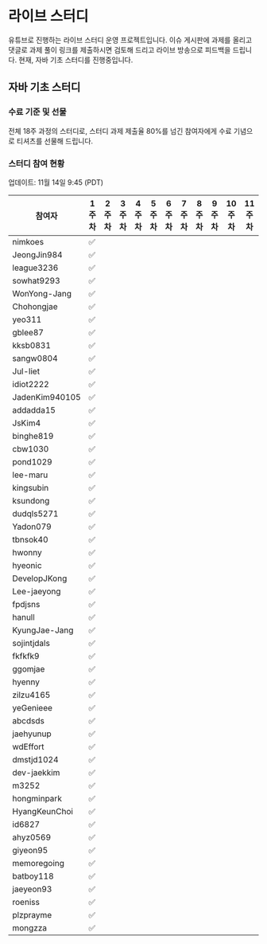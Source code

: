 # 라이브 스터디

유튜브로 진행하는 라이브 스터디 운영 프로젝트입니다.
이슈 게시판에 과제를 올리고 댓글로 과제 풀이 링크를 제출하시면 검토해 드리고 라이브 방송으로 피드백을 드립니다.
현재, 자바 기초 스터디를 진행중입니다.

## 자바 기초 스터디

### 수료 기준 및 선물

전체 18주 과정의 스터디로, 스터디 과제 제출율 80%를 넘긴 참여자에게 수료 기념으로 티셔츠를 선물해 드립니다.

### 스터디 참여 현황

업데이트: 11월 14일 9:45 (PDT)

| 참여자 | 1주차 | 2주차 | 3주차 | 4주차 | 5주차 | 6주차 | 7주차 | 8주차 | 9주차 | 10주차 | 11주차 | 12주차 | 13주차 | 14주차 | 15주차 | 16주차 | 17주차 | 18주차 | 참석율 |
| --- | --- | --- | --- | --- | --- | --- | --- | --- | --- | --- | --- | --- | --- | --- | --- | --- | --- | --- | --- |
| nimkoes | :white_check_mark: | | | | | | | | | | | | | | | | |
| JeongJin984 | :white_check_mark: | | | | | | | | | | | | | | | | |
| league3236 | :white_check_mark: | | | | | | | | | | | | | | | | |
| sowhat9293 | :white_check_mark: | | | | | | | | | | | | | | | | |
| WonYong-Jang | :white_check_mark: | | | | | | | | | | | | | | | | |
| Chohongjae | :white_check_mark: | | | | | | | | | | | | | | | | |
| yeo311 | :white_check_mark: | | | | | | | | | | | | | | | | |
| gblee87 | :white_check_mark: | | | | | | | | | | | | | | | | |
| kksb0831 | :white_check_mark: | | | | | | | | | | | | | | | | |
| sangw0804 | :white_check_mark: | | | | | | | | | | | | | | | | |
| Jul-liet  | :white_check_mark: | | | | | | | | | | | | | | | | |
| idiot2222 | :white_check_mark: | | | | | | | | | | | | | | | | |
| JadenKim940105 | :white_check_mark: | | | | | | | | | | | | | | | | |
| addadda15 | :white_check_mark: | | | | | | | | | | | | | | | | |
| JsKim4 | :white_check_mark: | | | | | | | | | | | | | | | | |
| binghe819 | :white_check_mark: | | | | | | | | | | | | | | | | |
| cbw1030 | :white_check_mark: | | | | | | | | | | | | | | | | |
| pond1029  | :white_check_mark: | | | | | | | | | | | | | | | | |
| lee-maru | :white_check_mark: | | | | | | | | | | | | | | | | |
| kingsubin | :white_check_mark: | | | | | | | | | | | | | | | | |
| ksundong | :white_check_mark: | | | | | | | | | | | | | | | | |
| dudqls5271 | :white_check_mark: | | | | | | | | | | | | | | | | |
| Yadon079 | :white_check_mark: | | | | | | | | | | | | | | | | |
| tbnsok40 | :white_check_mark: | | | | | | | | | | | | | | | | |
| hwonny | :white_check_mark: | | | | | | | | | | | | | | | | |
| hyeonic | :white_check_mark: | | | | | | | | | | | | | | | | |
| DevelopJKong | :white_check_mark: | | | | | | | | | | | | | | | | |
| Lee-jaeyong | :white_check_mark: | | | | | | | | | | | | | | | | |
| fpdjsns | :white_check_mark: | | | | | | | | | | | | | | | | |
| hanull | :white_check_mark: | | | | | | | | | | | | | | | | |
| KyungJae-Jang | :white_check_mark: | | | | | | | | | | | | | | | | |
| sojintjdals | :white_check_mark: | | | | | | | | | | | | | | | | |
| fkfkfk9 | :white_check_mark: | | | | | | | | | | | | | | | | |
| ggomjae | :white_check_mark: | | | | | | | | | | | | | | | | |
| hyenny | :white_check_mark: | | | | | | | | | | | | | | | | |
| zilzu4165 | :white_check_mark: | | | | | | | | | | | | | | | | |
| yeGenieee | :white_check_mark: | | | | | | | | | | | | | | | | |
| abcdsds | :white_check_mark: | | | | | | | | | | | | | | | | |
| jaehyunup | :white_check_mark: | | | | | | | | | | | | | | | | |
| wdEffort | :white_check_mark: | | | | | | | | | | | | | | | | |
| dmstjd1024 | :white_check_mark: | | | | | | | | | | | | | | | | |
| dev-jaekkim | :white_check_mark: | | | | | | | | | | | | | | | | |
| m3252 | :white_check_mark: | | | | | | | | | | | | | | | | |
| hongminpark | :white_check_mark: | | | | | | | | | | | | | | | | |
| HyangKeunChoi | :white_check_mark: | | | | | | | | | | | | | | | | |
| id6827 | :white_check_mark: | | | | | | | | | | | | | | | | |
| ahyz0569 | :white_check_mark: | | | | | | | | | | | | | | | | |
| giyeon95 | :white_check_mark: | | | | | | | | | | | | | | | | |
| memoregoing | :white_check_mark: | | | | | | | | | | | | | | | | |
| batboy118 | :white_check_mark: | | | | | | | | | | | | | | | | |
| jaeyeon93 | :white_check_mark: | | | | | | | | | | | | | | | | |
| roeniss | :white_check_mark: | | | | | | | | | | | | | | | | |
| plzprayme | :white_check_mark: | | | | | | | | | | | | | | | | |
| mongzza | :white_check_mark: | | | | | | | | | | | | | | | | |



